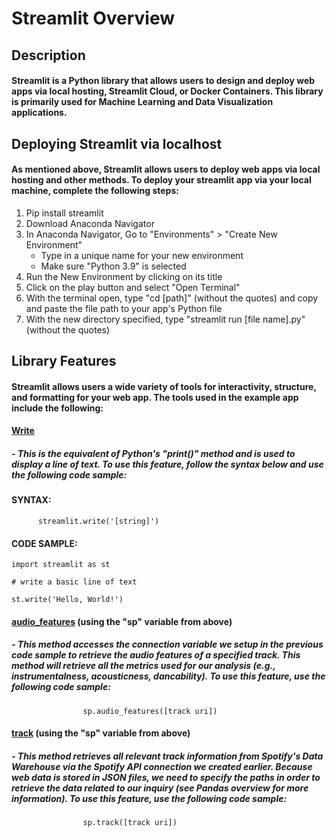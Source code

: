 # Streamlit Overview
## Description
#### Streamlit is a Python library that allows users to design and deploy web apps via local hosting, Streamlit Cloud, or Docker Containers. This library is primarily used for Machine Learning and Data Visualization applications.
## Deploying Streamlit via localhost
#### As mentioned above, Streamlit allows users to deploy web apps via local hosting and other methods. To deploy your streamlit app via your local machine, complete the following steps:
1. Pip install streamlit
2. Download Anaconda Navigator
3. In Anaconda Navigator, Go to "Environments" > "Create New Environment"
    - Type in a unique name for your new environment
    - Make sure "Python 3.9" is selected
4. Run the New Environment by clicking on its title
5. Click on the play button and select "Open Terminal"
6. With the terminal open, type "cd [path]" (without the quotes) and copy and paste the file path to your app's Python file
7. With the new directory specified, type "streamlit run [file name].py" (without the quotes)
## Library Features
#### Streamlit allows users a wide variety of tools for interactivity, structure, and formatting for your web app. The tools used in the example app include the following:
#### <ins>Write</ins>
##### - This is the equivalent of Python's "print()" method and is used to display a line of text. To use this feature, follow the syntax below and use the following code sample:
#### SYNTAX:
          streamlit.write('[string]')
#### CODE SAMPLE:
    import streamlit as st
    
    # write a basic line of text
    
    st.write('Hello, World!')
#### <ins>audio_features</ins> (using the "sp" variable from above)
##### - This method accesses the connection variable we setup in the previous code sample to retrieve the audio features of a specified track. This method will retrieve all the metrics used for our analysis (e.g., instrumentalness, acousticness, dancability). To use this feature, use the following code sample:
                    sp.audio_features([track uri])
#### <ins>track</ins> (using the "sp" variable from above)
##### - This method retrieves all relevant track information from Spotify's Data Warehouse via the Spotify API connection we created earlier. Because web data is stored in JSON files, we need to specify the paths in order to retrieve the data related to our inquiry (see Pandas overview for more information). To use this feature, use the following code sample:
                    sp.track([track uri])
